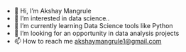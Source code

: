 - 👋 Hi, I’m Akshay Mangrule
- 👀 I’m interested in data science..
- 🌱 I’m currently learning Data Science tools like Python
- 💞️ I’m looking for an opportunity in data analysis projects
- 📫 How to reach me akshaymangrule1@gmail.com

